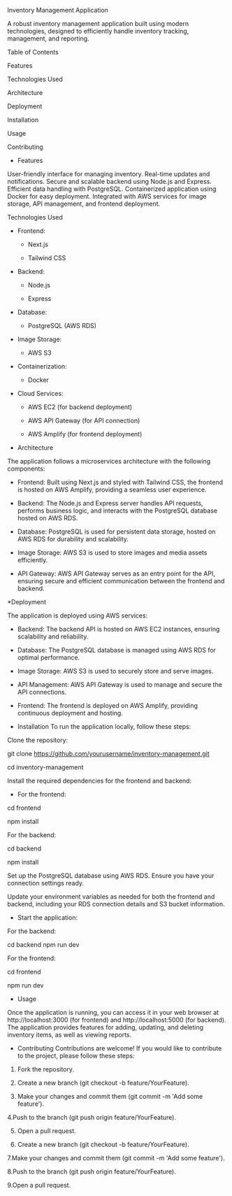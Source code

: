 Inventory Management Application

A robust inventory management application built using modern technologies, designed to efficiently handle inventory tracking, management, and reporting.

Table of Contents

Features

Technologies Used

Architecture

Deployment

Installation

Usage

Contributing

* Features

User-friendly interface for managing inventory.
Real-time updates and notifications.
Secure and scalable backend using Node.js and Express.
Efficient data handling with PostgreSQL.
Containerized application using Docker for easy deployment.
Integrated with AWS services for image storage, API management, and frontend deployment.

Technologies Used

* Frontend:

  * Next.js

  * Tailwind CSS

* Backend:

  * Node.js

  * Express

* Database:

  * PostgreSQL (AWS RDS)

* Image Storage:

  * AWS S3

* Containerization:

  * Docker

* Cloud Services:

  * AWS EC2 (for backend deployment)

  * AWS API Gateway (for API connection)

  * AWS Amplify (for frontend deployment)

* Architecture

The application follows a microservices architecture with the following components:

  * Frontend: Built using Next.js and styled with Tailwind CSS, the frontend is hosted on AWS Amplify, providing a seamless user experience.

  * Backend: The Node.js and Express server handles API requests, performs business logic, and interacts with the PostgreSQL database hosted on AWS RDS.

  * Database: PostgreSQL is used for persistent data storage, hosted on AWS RDS for durability and scalability.

  * Image Storage: AWS S3 is used to store images and media assets efficiently.

  * API Gateway: AWS API Gateway serves as an entry point for the API, ensuring secure and efficient communication between the frontend and backend.

*Deployment

The application is deployed using AWS services:

  * Backend: The backend API is hosted on AWS EC2 instances, ensuring scalability and reliability.
  
  * Database: The PostgreSQL database is managed using AWS RDS for optimal performance.
  
  * Image Storage: AWS S3 is used to securely store and serve images.
  
  * API Management: AWS API Gateway is used to manage and secure the API connections.
  
  * Frontend: The frontend is deployed on AWS Amplify, providing continuous deployment and hosting.

* Installation
To run the application locally, follow these steps:

Clone the repository:

git clone https://github.com/yourusername/inventory-management.git

cd inventory-management

Install the required dependencies for the frontend and backend:

* For the frontend:

cd frontend

npm install

For the backend:

cd backend

npm install

Set up the PostgreSQL database using AWS RDS. Ensure you have your connection settings ready.

Update your environment variables as needed for both the frontend and backend, including your RDS connection details and S3 bucket information.

* Start the application:

For the backend:

cd backend
npm run dev

For the frontend:

cd frontend

npm run dev

* Usage

Once the application is running, you can access it in your web browser at http://localhost:3000 (for frontend) and http://localhost:5000 (for backend). The application provides features for adding, updating, and deleting inventory items, as well as viewing reports.

* Contributing
Contributions are welcome! If you would like to contribute to the project, please follow these steps:

1. Fork the repository.

2. Create a new branch (git checkout -b feature/YourFeature).

3. Make your changes and commit them (git commit -m 'Add some feature').

4.Push to the branch (git push origin feature/YourFeature).

5. Open a pull request.

6. Create a new branch (git checkout -b feature/YourFeature).

7.Make your changes and commit them (git commit -m 'Add some feature').

8.Push to the branch (git push origin feature/YourFeature).

9.Open a pull request.
